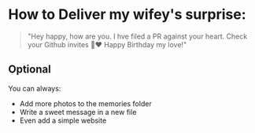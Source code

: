 # How to Deliver my wifey's surprise:
> "Hey happy, how are you. I hve filed a PR against your heart.
> Check your Github invites 💬❤️
> Happy Birthday my love!"
## Optional
You can always:
- Add more photos to the memories folder
- Write a sweet message in a new file
- Even add a simple website